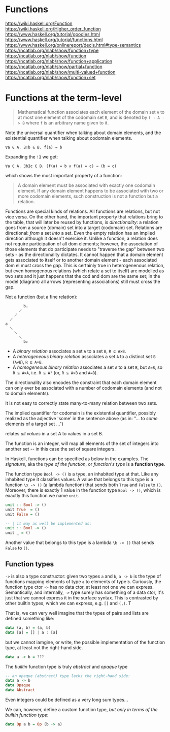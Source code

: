 # Functions

https://wiki.haskell.org/Function
https://wiki.haskell.org/Higher_order_function
https://www.haskell.org/tutorial/goodies.html
https://www.haskell.org/tutorial/functions.html
https://www.haskell.org/onlinereport/decls.html#type-semantics
https://ncatlab.org/nlab/show/function+type
https://ncatlab.org/nlab/show/function
https://ncatlab.org/nlab/show/function+application
https://ncatlab.org/nlab/show/partial+function
https://ncatlab.org/nlab/show/multi-valued+function
https://ncatlab.org/nlab/show/function+set

# Functions at the term-level

>Mathematical function associates each element of the domain set `A` to at most one element of the codomain set `B`, and is denoted by `f : A -> B` where `f` is an arbitrary name given to it.

Note the universal quantifier when talking about domain elements, and the existential quantifier when talking about codomain elements.

`∀a ∈ A. ∃!b ∈ B. f(a) = b`

Expanding the `!∃` we get:

`∀a ∈ A. ∃b∃c ∈ B. (f(a) = b ∧ f(a) = c) ⇒ (b = c)`

which shows the most important property of a function:
>A domain element must be associated with exactly one codomain element.
If any domain element happens to be associated with two or more codomain elements, such construction is not a function but a relation.

Functions are special kinds of relations. All functions are relations, but not vice versa. On the other hand, the important property that relations bring to the table, that will later be reused by functions, is *directionality*: a relation goes from a source (domain) set into a target (codomain) set. Relations are directional: *from* a set *into* a set. Even the empty relation has an implied direction although it doesn't exercise it. Unlike a function, a relation does not require participation of all dom elements; however, the association of those elements that do participate needs to "traverse the gap" between two sets - as the directionality dictates. It cannot happen that a domain element gets associated to itself or to another domain element - each associated dom el must cross the gap. This is certainly true in heterogenenous relation, but even homogenous relations (which relate a set to itself) are modelled as two sets and it just happens that the cod and dom are the same set; in the model (diagram) all arrows (representing associations) still must cross the gap.


Not a function (but a fine relation):

```
        b₁
      ⟋
    ⟋
  ⟋
a
  ⟍
    ⟍
      ⟍
        b₂
```


* A *binary relation* associates a set `A` to a set `B`, `R ⊆ A×B`.
* A *heterogeneous binary relation* associates a set `A` to a distinct set `B` (`A≠B`), `R ⊆ A×B`.
* A *homogeneous binary relation* associates a set `A` to a set `B`, but `A=B`, so `R ⊆ A×A`, i.e. `R ⊆ A²` (or, `R ⊆ A×B` and `A=B`).


The directionality also encodes the constraint that each domain element can only ever be associated with a number of codomain elements (and not to domain elements).



It is not easy to correctly state many-to-many relation between two sets.



The implied quantifier for codomain is the existential quantifier, possibly realized as the adjective 'some' in the sentence above (as in: "… to *some* elements of a target set …")



relates *all values* in a set A to values in a set B.


The function is an integer, will map all elements of the set of integers into another set -- in this case the set of square integers.

In Haskell, functions can be specified as below in the examples. The *signature*, aka the *type of the function*, or *function's type* is a **function type**.

The function type `Bool -> ()` is a type, an inhabited type at that. Like any inhabited type it classifies values. A value that belongs to this type is a function `\x -> ()` (a lambda function) that sends both `True` and `False` to `()`. Moreover, there is exactly 1 value in the function type `Bool -> ()`, which is exactly this function we name `unit`.

```hs
unit :: Bool -> ()
unit True  = ()
unit False = ()

-- | it may as well be implemented as:
unit :: Bool -> ()
unit _ = ()
```

Another value that belongs to this type is a lambda `\b -> ()` that sends `False` to `()`. 


## Function types

`->` is also a type constructor: given two types `a` and `b`, `a -> b` is the type of functions mapping elements of type `a` to elements of type `b`. Curiously, the function type ctor `->` has no data ctor, at least not one we can express. Semantically, and internally, `->` type surely has something of a data ctor, it's just that we cannot express it in the surface syntax. This is contrasted by other builtin types, which we can express, e.g. `[]` and `(,)`. T

That is, we can very well imagine that the types of pairs and lists are defined something like:

```hs
data (a, b) = (a, b)
data [a] = [] | a : [a]
```

but we cannot iamgine, or write, the possible implementation of the function type, at least not the right-hand side.

```hs
data a -> b = ???
```

The *builtin* function type is truly *abstract* and *opaque* type

```hs
-- an opaque (abstract) type lacks the right-hand side:
data a -> b
data Opaque
data Abstract
```

Even integers could be defined as a very long sum types...


We can, however, define a custom function type, *but only in terms of the builtin function type*:

```hs
data Op a b = Op (b -> a)
```
